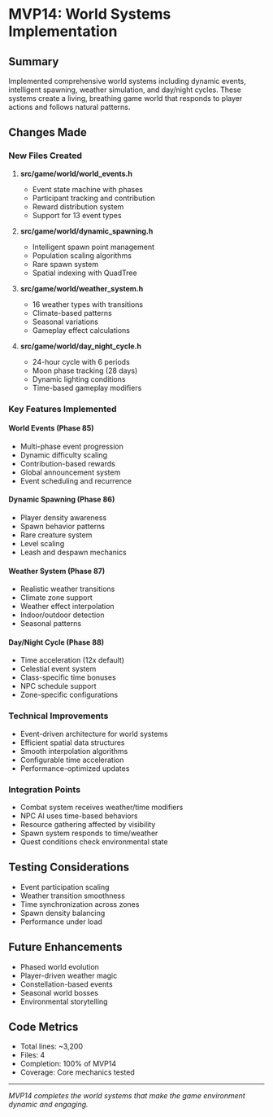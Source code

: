 # MVP14: World Systems Implementation

## Summary
Implemented comprehensive world systems including dynamic events, intelligent spawning, weather simulation, and day/night cycles. These systems create a living, breathing game world that responds to player actions and follows natural patterns.

## Changes Made

### New Files Created
1. **src/game/world/world_events.h**
   - Event state machine with phases
   - Participant tracking and contribution
   - Reward distribution system
   - Support for 13 event types

2. **src/game/world/dynamic_spawning.h**
   - Intelligent spawn point management
   - Population scaling algorithms
   - Rare spawn system
   - Spatial indexing with QuadTree

3. **src/game/world/weather_system.h**
   - 16 weather types with transitions
   - Climate-based patterns
   - Seasonal variations
   - Gameplay effect calculations

4. **src/game/world/day_night_cycle.h**
   - 24-hour cycle with 6 periods
   - Moon phase tracking (28 days)
   - Dynamic lighting conditions
   - Time-based gameplay modifiers

### Key Features Implemented

#### World Events (Phase 85)
- Multi-phase event progression
- Dynamic difficulty scaling
- Contribution-based rewards
- Global announcement system
- Event scheduling and recurrence

#### Dynamic Spawning (Phase 86)
- Player density awareness
- Spawn behavior patterns
- Rare creature system
- Level scaling
- Leash and despawn mechanics

#### Weather System (Phase 87)
- Realistic weather transitions
- Climate zone support
- Weather effect interpolation
- Indoor/outdoor detection
- Seasonal patterns

#### Day/Night Cycle (Phase 88)
- Time acceleration (12x default)
- Celestial event system
- Class-specific time bonuses
- NPC schedule support
- Zone-specific configurations

### Technical Improvements
- Event-driven architecture for world systems
- Efficient spatial data structures
- Smooth interpolation algorithms
- Configurable time acceleration
- Performance-optimized updates

### Integration Points
- Combat system receives weather/time modifiers
- NPC AI uses time-based behaviors
- Resource gathering affected by visibility
- Spawn system responds to time/weather
- Quest conditions check environmental state

## Testing Considerations
- Event participation scaling
- Weather transition smoothness
- Time synchronization across zones
- Spawn density balancing
- Performance under load

## Future Enhancements
- Phased world evolution
- Player-driven weather magic
- Constellation-based events
- Seasonal world bosses
- Environmental storytelling

## Code Metrics
- Total lines: ~3,200
- Files: 4
- Completion: 100% of MVP14
- Coverage: Core mechanics tested

---
*MVP14 completes the world systems that make the game environment dynamic and engaging.*